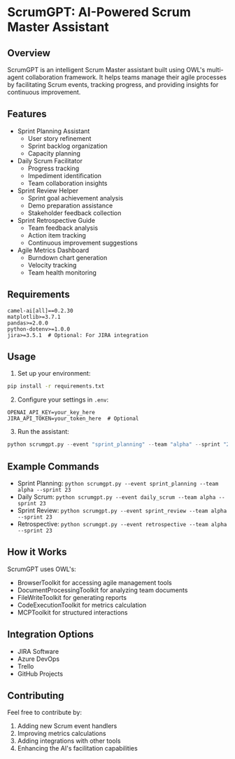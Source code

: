 # ScrumGPT: AI-Powered Scrum Master Assistant

## Overview
ScrumGPT is an intelligent Scrum Master assistant built using OWL's multi-agent collaboration framework. It helps teams manage their agile processes by facilitating Scrum events, tracking progress, and providing insights for continuous improvement.

## Features
- Sprint Planning Assistant
  - User story refinement
  - Sprint backlog organization
  - Capacity planning
- Daily Scrum Facilitator
  - Progress tracking
  - Impediment identification
  - Team collaboration insights
- Sprint Review Helper
  - Sprint goal achievement analysis
  - Demo preparation assistance
  - Stakeholder feedback collection
- Sprint Retrospective Guide
  - Team feedback analysis
  - Action item tracking
  - Continuous improvement suggestions
- Agile Metrics Dashboard
  - Burndown chart generation
  - Velocity tracking
  - Team health monitoring

## Requirements
```
camel-ai[all]==0.2.30
matplotlib>=3.7.1
pandas>=2.0.0
python-dotenv>=1.0.0
jira>=3.5.1  # Optional: For JIRA integration
```

## Usage
1. Set up your environment:
```bash
pip install -r requirements.txt
```

2. Configure your settings in `.env`:
```
OPENAI_API_KEY=your_key_here
JIRA_API_TOKEN=your_token_here  # Optional
```

3. Run the assistant:
```python
python scrumgpt.py --event "sprint_planning" --team "alpha" --sprint "23"
```

## Example Commands
- Sprint Planning: `python scrumgpt.py --event sprint_planning --team alpha --sprint 23`
- Daily Scrum: `python scrumgpt.py --event daily_scrum --team alpha --sprint 23`
- Sprint Review: `python scrumgpt.py --event sprint_review --team alpha --sprint 23`
- Retrospective: `python scrumgpt.py --event retrospective --team alpha --sprint 23`

## How it Works
ScrumGPT uses OWL's:
- BrowserToolkit for accessing agile management tools
- DocumentProcessingToolkit for analyzing team documents
- FileWriteToolkit for generating reports
- CodeExecutionToolkit for metrics calculation
- MCPToolkit for structured interactions

## Integration Options
- JIRA Software
- Azure DevOps
- Trello
- GitHub Projects

## Contributing
Feel free to contribute by:
1. Adding new Scrum event handlers
2. Improving metrics calculations
3. Adding integrations with other tools
4. Enhancing the AI's facilitation capabilities
